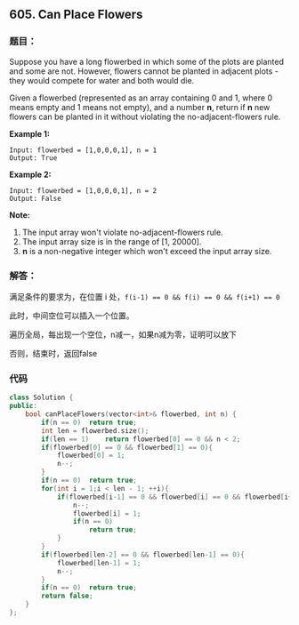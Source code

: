## 605. Can Place Flowers

### 题目：

Suppose you have a long flowerbed in which some of the plots are planted and some are not. However, flowers cannot be planted in adjacent plots - they would compete for water and both would die. 

Given a flowerbed (represented as an array containing 0 and 1, where 0 means empty and 1 means not empty), and a number **n**, return if **n** new flowers can be planted in it without violating the no-adjacent-flowers rule. 

**Example 1:** 

```
Input: flowerbed = [1,0,0,0,1], n = 1
Output: True
```

**Example 2:** 

```
Input: flowerbed = [1,0,0,0,1], n = 2
Output: False
```

**Note:** 

1. The input array won't violate no-adjacent-flowers rule.
2. The input array size is in the range of [1, 20000].
3. **n** is a non-negative integer which won't exceed the input array size.

### 解答：

满足条件的要求为，在位置 i 处，`f(i-1) == 0 && f(i) == 0 && f(i+1) == 0`

此时，中间空位可以插入一个位置。

遍历全局，每出现一个空位，n减一，如果n减为零，证明可以放下

否则，结束时，返回false

### 代码

```cpp
class Solution {
public:
    bool canPlaceFlowers(vector<int>& flowerbed, int n) {
        if(n == 0)  return true;
        int len = flowerbed.size();
        if(len == 1)    return flowerbed[0] == 0 && n < 2;
        if(flowerbed[0] == 0 && flowerbed[1] == 0){
            flowerbed[0] = 1;
            n--;
        }
        if(n == 0)  return true;
        for(int i = 1;i < len - 1; ++i){
            if(flowerbed[i-1] == 0 && flowerbed[i] == 0 && flowerbed[i+1] == 0){
                n--;
                flowerbed[i] = 1;
                if(n == 0)  
                    return true;
            }
        }
        if(flowerbed[len-2] == 0 && flowerbed[len-1] == 0){
            flowerbed[len-1] = 1;
            n--;
        }
        if(n == 0)  return true;
        return false;
    }
};
```

